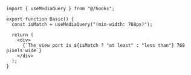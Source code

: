 ﻿```tsx
import { useMediaQuery } from "@/hooks";

export function Basic() {
  const isMatch = useMediaQuery("(min-width: 768px)");

  return (
    <div>
      {`The view port is ${isMatch ? "at least" : "less than"} 768 pixels wide`}
    </div>
  );
}


```
